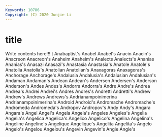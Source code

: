 ```yaml
---
Keywords: 10786
Copyright: (C) 2020 Junjie Li
---
```


# title

Write contents here!!!
t 
Anabaptist's 
Anabel 
Anabel's 
Anacin 
Anacin's 
Anacreon 
Anacreon's 
Anaheim 
Anaheim's
Analects 
Analects's 
Ananias 
Ananias's 
Anasazi 
Anasazi's 
Anastasia 
Anastasia's 
Anatole 
Anatole's
Anatolia 
Anatolia's 
Anatolian 
Anatolian's 
Anaxagoras 
Anaxagoras's 
Anchorage 
Anchorage's 
Andalusia 
Andalusia's
Andalusian 
Andalusian's 
Andaman 
Andaman's 
Andean 
Andean's 
Andersen 
Andersen's 
Anderson 
Anderson's
Andes 
Andes's 
Andorra 
Andorra's 
Andre 
Andre's 
Andrea 
Andrea's 
Andrei 
Andrei's
Andres 
Andres's 
Andretti 
Andretti's 
Andrew 
Andrew's 
Andrews 
Andrews's 
Andrianampoinimerina 
Andrianampoinimerina's
Android 
Android's 
Andromache 
Andromache's 
Andromeda 
Andromeda's 
Andropov 
Andropov's 
Andy 
Andy's
Angara 
Angara's 
Angel 
Angel's 
Angela 
Angela's 
Angeles 
Angeles's 
Angelia 
Angelia's
Angelica 
Angelica's 
Angelico 
Angelico's 
Angelina 
Angelina's 
Angeline 
Angeline's 
Angelique 
Angelique's
Angelita 
Angelita's 
Angelo 
Angelo's 
Angelou 
Angelou's 
Angevin 
Angevin's 
Angie 
Angie's
